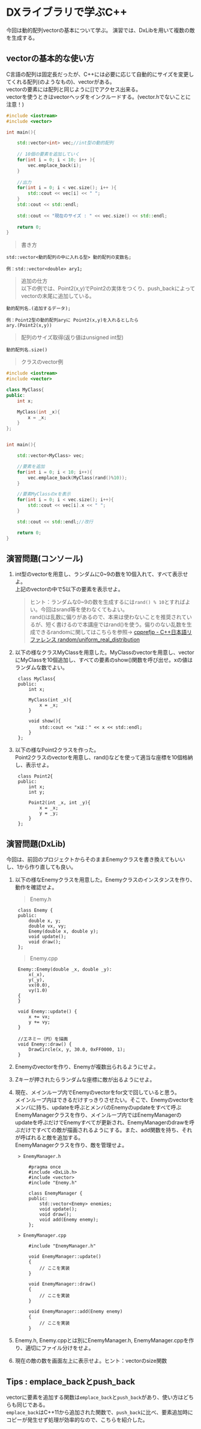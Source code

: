 # DXライブラリで学ぶC++

今回は動的配列vectorの基本について学ぶ。
演習では、DxLibを用いて複数の敵を生成する。


## vectorの基本的な使い方

C言語の配列は固定長だったが、C++には必要に応じて自動的にサイズを変更してくれる配列(のようなもの)、vectorがある。  
vectorの要素には配列と同じように[]でアクセス出来る。  
vectorを使うときはvectorヘッダをインクルードする。(vector.hでないことに注意！)  

```cpp
#include <iostream>
#include <vector>

int main(){

    std::vector<int> vec;//int型の動的配列
 
    // 10個の要素を追加していく
    for(int i = 0; i < 10; i++ ){
        vec.emplace_back(i);
    }
 
    //出力
    for(int i = 0; i < vec.size(); i++ ){
        std::cout << vec[i] << " ";
    }
    std::cout << std::endl;
    
    std::cout << "現在のサイズ : " << vec.size() << std::endl;
    
    return 0;
}
```

> 書き方

```
std::vector<動的配列の中に入れる型> 動的配列の変数名;

例：std::vector<double> ary1;
```

> 追加の仕方  
以下の例では、Point2(x,y)でPoint2の実体をつくり、push\_backによってvectorの末尾に追加している。

```
動的配列名.(追加するデータ);

例：Point2型の動的配列aryに Point2(x,y)を入れるとしたら
ary.(Point2(x,y))
```

> 配列のサイズ取得(返り値はunsigned int型)

```
動的配列名.size()
```

> クラスのvector例

```cpp
#include <iostream>
#include <vector>

class MyClass{
public:
	int x;

	MyClass(int _x){
		x = _x;
	}
};


int main(){

	std::vector<MyClass> vec;

	//要素を追加
	for(int i = 0; i < 10; i++){
		vec.emplace_back(MyClass(rand()%10));
	}

	//要素MyClassのxを表示
	for(int i = 0; i < vec.size(); i++){
		std::cout << vec[i].x << " ";
	}

	std::cout << std::endl;//改行

	return 0;
}
```

## 演習問題(コンソール)

1. int型のvectorを用意し、ランダムに0~9の数を10個入れて、すべて表示せよ。  
上記のvectorの中で5以下の要素を表示せよ。
	> ヒント：ランダムな0~9の数を生成するには```rand() % 10```とすればよい。今回はsrand等を使わなくてもよい。  
	rand()は乱数に偏りがあるので、本来は使わないことを推奨されているが、短く書けるので本講座ではrand()を使う。偏りのない乱数を生成できるrandomに関してはこちらを参照→ [cpprefjp - C++日本語リファレンス random/uniform_real_distribution](https://cpprefjp.github.io/reference/random/uniform_real_distribution.html)
1. 以下の様なクラスMyClassを用意した。MyClassのvectorを用意し、vectorにMyClassを10個追加し、すべての要素のshow()関数を呼び出せ。xの値はランダムな数でよい。

		class MyClass{
		public:
			int x;

			MyClass(int _x){
				x = _x;
			}

			void show(){
				std::cout << "xは：" << x << std::endl;
			}
		};


1. 以下の様なPoint2クラスを作った。  
Point2クラスのvectorを用意し、rand()などを使って適当な座標を10個格納し、表示せよ。  

		class Point2{
		public:
			int x;
			int y;
			
			Point2(int _x, int _y){
				x = _x;
				y = _y;
			}
		};

## 演習問題(DxLib)

今回は、前回のプロジェクトからそのままEnemyクラスを書き換えてもいいし、1から作り直しても良い。

1. 以下の様なEnemyクラスを用意した。Enemyクラスのインスタンスを作り、動作を確認せよ。

	> Enemy.h

		class Enemy {
		public:
			double x, y;
			double vx, vy;
			Enemy(double x, double y);
			void update();
			void draw();
		};

	> Enemy.cpp

		Enemy::Enemy(double _x, double _y):
			x(_x),
			y(_y),
			vx(0.0),
			vy(1.0)
		{
		}

		void Enemy::update() {
			x += vx;
			y += vy;
		}

		//エネミー（円）を描画
		void Enemy::draw() {
			DrawCircle(x, y, 30.0, 0xFF0000, 1);
		}




1. Enemyのvectorを作り、Enemyが複数出られるようにせよ。

1. Zキーが押されたらランダムな座標に敵が出るようにせよ。

1. 現在、メインループ内でEnemyのvectorをfor文で回していると思う。  
メインループ内はできるだけすっきりさせたい。そこで、Enemyのvectorをメンバに持ち、updateを呼ぶとメンバのEnemyのupdateをすべて呼ぶEnemyManagerクラスを作り、メインループ内ではEnemyManagerのupdateを呼ぶだけでEnemyすべてが更新され、EnemyManagerのdrawを呼ぶだけですべての敵が描画されるようにする。また、add関数を持ち、それが呼ばれると敵を追加する。  
EnemyManagerクラスを作り、敵を管理せよ。  

		> EnemyManager.h

			#pragma once
			#include <DxLib.h>
			#include <vector>
			#include "Enemy.h"

			class EnemyManager {
			public:
				std::vector<Enemy> enemies;
				void update();
				void draw();
				void add(Enemy enemy);
			};

		> EnemyManager.cpp

			#include "EnemyManager.h"

			void EnemyManager::update()
			{
				// ここを実装
			}

			void EnemyManager::draw()
			{
				// ここを実装
			}

			void EnemyManager::add(Enemy enemy)
			{
				// ここを実装
			}



1. Enemy.h, Enemy.cppとは別にEnemyManager.h, EnemyManager.cppを作り、適切にファイル分けをせよ。  

1. 現在の敵の数を画面左上に表示せよ。ヒント：vectorのsize関数  



##  Tips : emplace\_backとpush\_back

vectorに要素を追加する関数は```emplace_back```と```push_back```があり、使い方はどちらも同じである。  
```emplace_back```はC++11から追加された関数で、```push_back```に比べ、要素追加時にコピーが発生せず処理が効率的なので、こちらを紹介した。  
